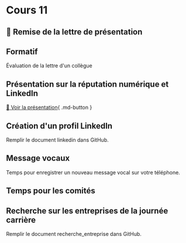 # Cours 11

## 🚨 Remise de la lettre de présentation

## Formatif
Évaluation de la lettre d'un collègue

## Présentation sur la réputation numérique et LinkedIn
[📁 Voir la présentation](https://cmontmorency365-my.sharepoint.com/:b:/g/personal/lora_boisvert_cmontmorency_qc_ca/EeS2-7HVvn9BqSLWfVwYppMB3QpEyqy8QjRpO_JziEaVnA?e=Afu0wC){ .md-button }  

## Création d'un profil LinkedIn
Remplir le document linkedin dans GitHub. 

## Message vocaux
Temps pour enregistrer un nouveau message vocal sur votre téléphone. 

## Temps pour les comités

## Recherche sur les entreprises de la journée carrière
Remplir le document recherche_entreprise dans GitHub.
